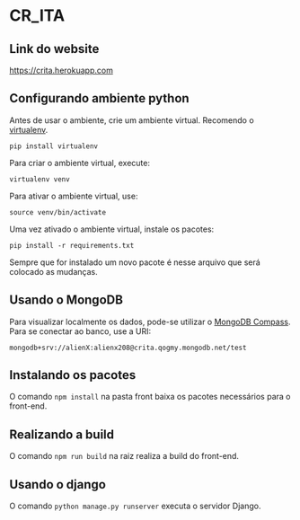 # CR_ITA

## Link do website

https://crita.herokuapp.com

## Configurando ambiente python

Antes de usar o ambiente, crie um ambiente virtual. Recomendo o [virtualenv](https://pypi.org/project/virtualenv/).

```shell
pip install virtualenv
```

Para criar o ambiente virtual, execute:

```shell
virtualenv venv
```

Para ativar o ambiente virtual, use:

```shell
source venv/bin/activate
```

Uma vez ativado o ambiente virtual, instale os pacotes:

```shell
pip install -r requirements.txt
```

Sempre que for instalado um novo pacote é nesse arquivo que será colocado as mudanças.

## Usando o MongoDB

Para visualizar localmente os dados, pode-se utilizar o [MongoDB Compass](https://www.mongodb.com/pt-br/products/compass). Para se conectar ao banco, use a URI:
```
mongodb+srv://alienX:alienx208@crita.qogmy.mongodb.net/test
```

## Instalando os pacotes 

O comando `npm install` na pasta front baixa os pacotes necessários para o front-end.

## Realizando a build

O comando `npm run build` na raiz realiza a build do front-end.

## Usando o django

O comando `python manage.py runserver` executa o servidor Django.

